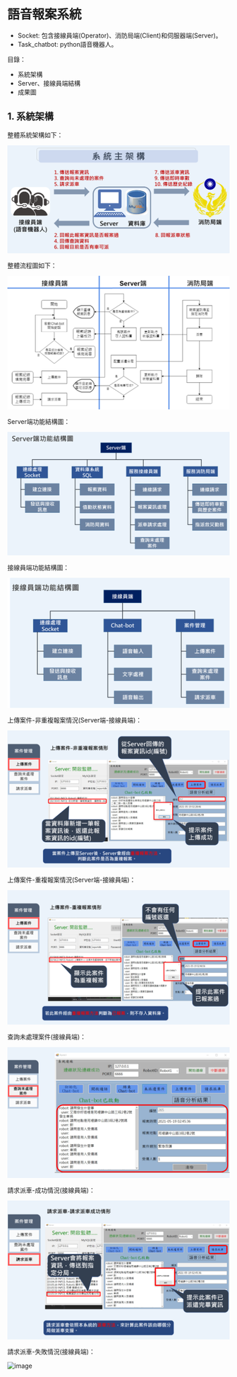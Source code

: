 # 語音報案系統

- Socket: 包含接線員端(Operator)、消防局端(Client)和伺服器端(Server)。
- Task_chatbot: python語音機器人。

目錄：
- 系統架構
- Server、接線員端結構
- 成果圖

## 1. 系統架構
整體系統架構如下：

![image](https://github.com/Slaung/Speech-Report-System/blob/main/Figure/Figure7.png)

整體流程圖如下：

![image](https://github.com/Slaung/Speech-Report-System/blob/main/Figure/Figure1.png)

Server端功能結構圖：

![image](https://github.com/Slaung/Speech-Report-System/blob/main/Figure/Figure8.png)

接線員端功能結構圖：

![image](https://github.com/Slaung/Speech-Report-System/blob/main/Figure/Figure9.png)

上傳案件-非重複報案情況(Server端-接線員端)：

![image](https://github.com/Slaung/Speech-Report-System/blob/main/Figure/Figure2.png)

上傳案件-重複報案情況(Server端-接線員端)：

![image](https://github.com/Slaung/Speech-Report-System/blob/main/Figure/Figure3.png)

查詢未處理案件(接線員端)：

![image](https://github.com/Slaung/Speech-Report-System/blob/main/Figure/Figure4.png)

請求派車-成功情況(接線員端)：

![image](https://github.com/Slaung/Speech-Report-System/blob/main/Figure/Figure5.png)

請求派車-失敗情況(接線員端)：

![image](https://github.com/Slaung/Speech-Report-System/blob/main/Figure/Figure6.png)
